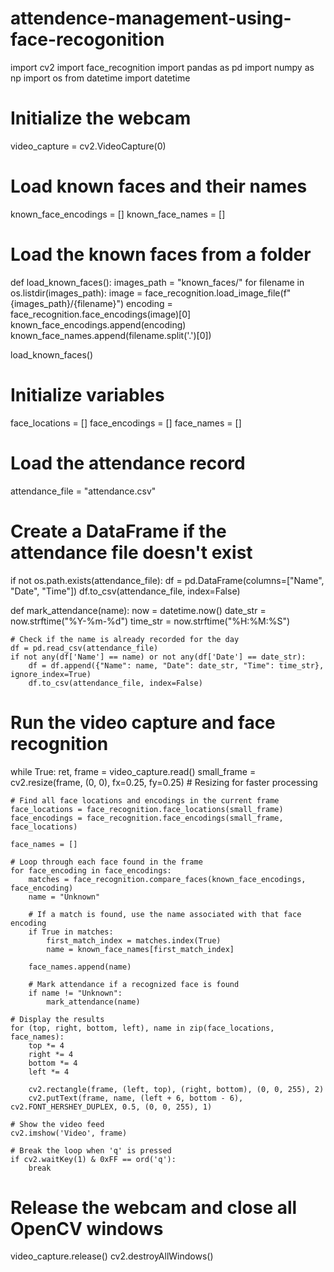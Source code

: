 # attendence-management-using-face-recogonition
import cv2
import face_recognition
import pandas as pd
import numpy as np
import os
from datetime import datetime

# Initialize the webcam
video_capture = cv2.VideoCapture(0)

# Load known faces and their names
known_face_encodings = []
known_face_names = []

# Load the known faces from a folder
def load_known_faces():
    images_path = "known_faces/"
    for filename in os.listdir(images_path):
        image = face_recognition.load_image_file(f"{images_path}/{filename}")
        encoding = face_recognition.face_encodings(image)[0]
        known_face_encodings.append(encoding)
        known_face_names.append(filename.split('.')[0])

load_known_faces()

# Initialize variables
face_locations = []
face_encodings = []
face_names = []

# Load the attendance record
attendance_file = "attendance.csv"

# Create a DataFrame if the attendance file doesn't exist
if not os.path.exists(attendance_file):
    df = pd.DataFrame(columns=["Name", "Date", "Time"])
    df.to_csv(attendance_file, index=False)

def mark_attendance(name):
    now = datetime.now()
    date_str = now.strftime("%Y-%m-%d")
    time_str = now.strftime("%H:%M:%S")
    
    # Check if the name is already recorded for the day
    df = pd.read_csv(attendance_file)
    if not any(df['Name'] == name) or not any(df['Date'] == date_str):
        df = df.append({"Name": name, "Date": date_str, "Time": time_str}, ignore_index=True)
        df.to_csv(attendance_file, index=False)

# Run the video capture and face recognition
while True:
    ret, frame = video_capture.read()
    small_frame = cv2.resize(frame, (0, 0), fx=0.25, fy=0.25)  # Resizing for faster processing

    # Find all face locations and encodings in the current frame
    face_locations = face_recognition.face_locations(small_frame)
    face_encodings = face_recognition.face_encodings(small_frame, face_locations)

    face_names = []

    # Loop through each face found in the frame
    for face_encoding in face_encodings:
        matches = face_recognition.compare_faces(known_face_encodings, face_encoding)
        name = "Unknown"
        
        # If a match is found, use the name associated with that face encoding
        if True in matches:
            first_match_index = matches.index(True)
            name = known_face_names[first_match_index]
        
        face_names.append(name)

        # Mark attendance if a recognized face is found
        if name != "Unknown":
            mark_attendance(name)

    # Display the results
    for (top, right, bottom, left), name in zip(face_locations, face_names):
        top *= 4
        right *= 4
        bottom *= 4
        left *= 4

        cv2.rectangle(frame, (left, top), (right, bottom), (0, 0, 255), 2)
        cv2.putText(frame, name, (left + 6, bottom - 6), cv2.FONT_HERSHEY_DUPLEX, 0.5, (0, 0, 255), 1)

    # Show the video feed
    cv2.imshow('Video', frame)

    # Break the loop when 'q' is pressed
    if cv2.waitKey(1) & 0xFF == ord('q'):
        break

# Release the webcam and close all OpenCV windows
video_capture.release()
cv2.destroyAllWindows()
